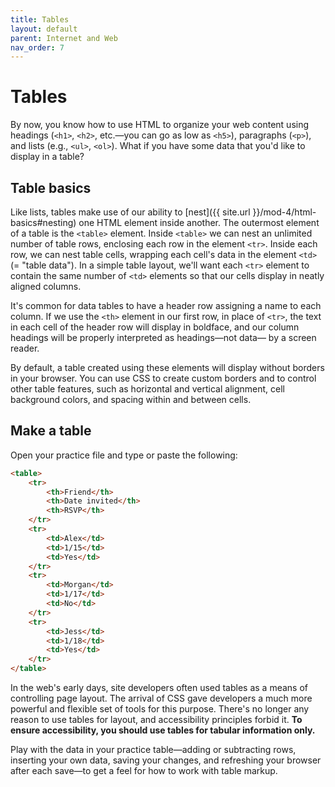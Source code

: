 ```yaml
---
title: Tables
layout: default
parent: Internet and Web
nav_order: 7
---
```


# Tables

By now, you know how to use HTML to organize your web content using headings (`<h1>`, `<h2>`, etc.&mdash;you can go as low as `<h5>`), paragraphs (`<p>`), and lists (e.g., `<ul>`, `<ol>`). What if you have some data that you'd like to display in a table?

## Table basics

Like lists, tables make use of our ability to [nest]({{ site.url }}/mod-4/html-basics#nesting) one HTML element inside another. The outermost element of a table is the `<table>` element. Inside `<table>` we can nest an unlimited number of table rows, enclosing each row in the element `<tr>`. Inside each row, we can nest table cells, wrapping each cell's data in the element `<td>` (= "table data"). In a simple table layout, we'll want each `<tr>` element to contain the same number of `<td>` elements so that our cells display in neatly aligned columns.

It's common for data tables to have a header row assigning a name to each column. If we use the `<th>` element in our first row, in place of `<tr>`, the text in each cell of the header row will display in boldface, and our column headings will be properly interpreted as headings&mdash;not data&mdash; by a screen reader.

By default, a table created using these elements will display without borders in your browser. You can use CSS to create custom borders and to control other table features, such as horizontal and vertical alignment, cell background colors, and spacing within and between cells.

## Make a table

Open your practice file and type or paste the following:

```html
<table>
    <tr>
        <th>Friend</th>
        <th>Date invited</th>
        <th>RSVP</th>
    </tr>
    <tr>
        <td>Alex</td>
        <td>1/15</td>
        <td>Yes</td>
    </tr>
    <tr>
        <td>Morgan</td>
        <td>1/17</td>
        <td>No</td>
    </tr>
    <tr>
        <td>Jess</td>
        <td>1/18</td>
        <td>Yes</td>
    </tr>
</table>
```
In the web's early days, site developers often used tables as a means of controlling page layout. The arrival of CSS gave developers a much more powerful and flexible set of tools for this purpose. There's no longer any reason to use tables for layout, and accessibility principles forbid it. **To ensure accessibility, you should use tables for tabular information only.**

Play with the data in your practice table&mdash;adding or subtracting rows, inserting your own data, saving your changes, and refreshing your browser after each save&mdash;to get a feel for how to work with table markup.

